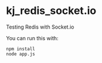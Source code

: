 # kj_redis_socket.io
Testing Redis with Socket.io

You can run this with:

```shell
npm install
node app.js
```
